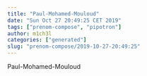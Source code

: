 ```yaml
---
title: "Paul-Mohamed-Mouloud"
date: "Sun Oct 27 20:49:25 CET 2019"
tags: ["prenom-compose", "pipotron"]
author: m1ch3l
categories: ["generated"]
slug: "prenom-compose/2019-10-27-20:49:25"
---
```


Paul-Mohamed-Mouloud
